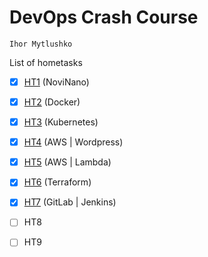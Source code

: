 # DevOps Crash Course
`Ihor Mytlushko`

List of hometasks 
- [x] <a href="https://github.com/cur1osityay/devops-ssit-ht1/tree/main/HT1%20-%20NoviNano">HT1</a> (NoviNano)
- [x] <a href="https://github.com/cur1osityay/devops-ssit-ht1/tree/main/HT2%20-%20DOCKER">HT2</a> (Docker)
- [x] <a href="https://github.com/cur1osityay/devops-ssit-ht1/tree/main/HT3%20-%20Kubernetes">HT3</a> (Kubernetes)
- [x] <a href="https://github.com/cur1osityay/devops-ssit-cc/tree/main/HT4%20-%20AWS%20%7C%20WordPress">HT4</a> (AWS | Wordpress)
- [x] <a href="https://github.com/cur1osityay/devops-ssit-cc/tree/main/HT5%20-%20AWS%20%7C%20Lambda">HT5</a> (AWS | Lambda) 
- [x] <a href="https://github.com/cur1osityay/devops-ssit-cc/tree/main/HT6%20-%20Terraform">HT6</a> (Terraform)
- [x] <a href="https://github.com/cur1osityay/devops-ssit-cc/tree/main/HT7%20-%20GitLab%20%7C%20Jenkins">HT7</a> (GitLab | Jenkins) 
- [ ] HT8
- [ ] HT9

